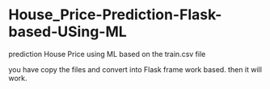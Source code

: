 # House_Price-Prediction-Flask-based-USing-ML
prediction House Price using ML based on the train.csv file


you have copy the files and convert into Flask frame work based. then it will work.

